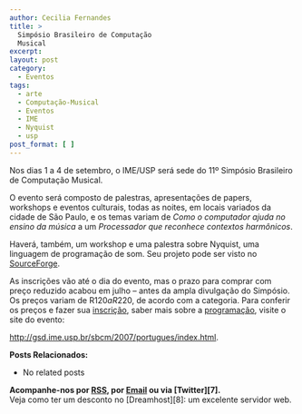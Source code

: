 ```yaml
---
author: Cecilia Fernandes
title: >
  Simpósio Brasileiro de Computação
  Musical
excerpt:
layout: post
category:
  - Eventos
tags:
  - arte
  - Computação-Musical
  - Eventos
  - IME
  - Nyquist
  - usp
post_format: [ ]
---
```

Nos dias 1 a 4 de setembro, o IME/USP será sede do 11º Simpósio Brasileiro de Computação Musical.

O evento será composto de palestras, apresentações de papers, workshops e eventos culturais, todas as noites, em locais variados da cidade de São Paulo, e os temas variam de *Como o computador ajuda no ensino da música* a um *Processador que reconhece contextos harmônicos*.

Haverá, também, um workshop e uma palestra sobre Nyquist, uma linguagem de programação de som. Seu projeto pode ser visto no [SourceForge][1].

As inscrições vão até o dia do evento, mas o prazo para comprar com preço reduzido acabou em julho – antes da ampla divulgação do Simpósio. Os preços variam de R$120 a R$220, de acordo com a categoria. Para conferir os preços e fazer sua [inscrição][2], saber mais sobre a [programação][3], visite o site do evento:

<http://gsd.ime.usp.br/sbcm/2007/portugues/index.html>.

**Posts Relacionados:** 
*   No related posts









**Acompanhe-nos por [ RSS][5], por [Email][6] ou via [Twitter][7].**  
Veja como ter um desconto no [Dreamhost][8]: um excelente servidor web.

 [1]: http://nyquist.sourceforge.net/
 [2]: http://gsd.ime.usp.br/sbcm/2007/portugues/inscricao.html
 [3]: http://gsd.ime.usp.br/sbcm/2007/portugues/programacao.html
 [4]: https://twitter.com/share
 [5]: http://feeds.feedburner.com/VidaGeek
 [6]: http://feedburner.google.com/fb/a/mailverify?uri=VidaGeek&loc=pt_BR


